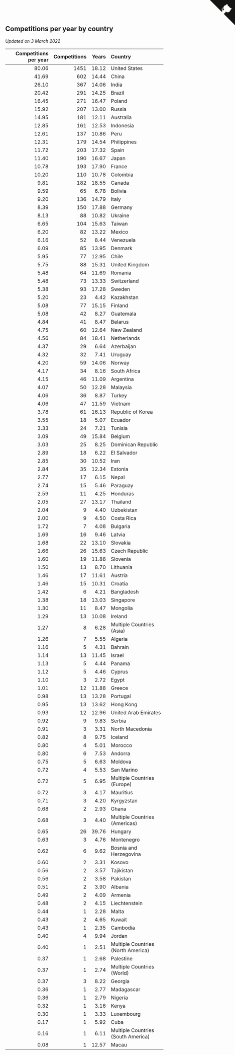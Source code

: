 ## Competitions per year by country

*Updated on  3 March 2022*

| Competitions per year | Competitions | Years | Country |
| ---: | ---: | ---: | :--- |
| 80.06 | 1451 | 18.12 | United States |
| 41.69 | 602 | 14.44 | China |
| 26.10 | 367 | 14.06 | India |
| 20.42 | 291 | 14.25 | Brazil |
| 16.45 | 271 | 16.47 | Poland |
| 15.92 | 207 | 13.00 | Russia |
| 14.95 | 181 | 12.11 | Australia |
| 12.85 | 161 | 12.53 | Indonesia |
| 12.61 | 137 | 10.86 | Peru |
| 12.31 | 179 | 14.54 | Philippines |
| 11.72 | 203 | 17.32 | Spain |
| 11.40 | 190 | 16.67 | Japan |
| 10.78 | 193 | 17.90 | France |
| 10.20 | 110 | 10.78 | Colombia |
| 9.81 | 182 | 18.55 | Canada |
| 9.59 | 65 | 6.78 | Bolivia |
| 9.20 | 136 | 14.79 | Italy |
| 8.39 | 150 | 17.88 | Germany |
| 8.13 | 88 | 10.82 | Ukraine |
| 6.65 | 104 | 15.63 | Taiwan |
| 6.20 | 82 | 13.22 | Mexico |
| 6.16 | 52 | 8.44 | Venezuela |
| 6.09 | 85 | 13.95 | Denmark |
| 5.95 | 77 | 12.95 | Chile |
| 5.75 | 88 | 15.31 | United Kingdom |
| 5.48 | 64 | 11.69 | Romania |
| 5.48 | 73 | 13.33 | Switzerland |
| 5.38 | 93 | 17.28 | Sweden |
| 5.20 | 23 | 4.42 | Kazakhstan |
| 5.08 | 77 | 15.15 | Finland |
| 5.08 | 42 | 8.27 | Guatemala |
| 4.84 | 41 | 8.47 | Belarus |
| 4.75 | 60 | 12.64 | New Zealand |
| 4.56 | 84 | 18.41 | Netherlands |
| 4.37 | 29 | 6.64 | Azerbaijan |
| 4.32 | 32 | 7.41 | Uruguay |
| 4.20 | 59 | 14.06 | Norway |
| 4.17 | 34 | 8.16 | South Africa |
| 4.15 | 46 | 11.09 | Argentina |
| 4.07 | 50 | 12.28 | Malaysia |
| 4.06 | 36 | 8.87 | Turkey |
| 4.06 | 47 | 11.59 | Vietnam |
| 3.78 | 61 | 16.13 | Republic of Korea |
| 3.55 | 18 | 5.07 | Ecuador |
| 3.33 | 24 | 7.21 | Tunisia |
| 3.09 | 49 | 15.84 | Belgium |
| 3.03 | 25 | 8.25 | Dominican Republic |
| 2.89 | 18 | 6.22 | El Salvador |
| 2.85 | 30 | 10.52 | Iran |
| 2.84 | 35 | 12.34 | Estonia |
| 2.77 | 17 | 6.15 | Nepal |
| 2.74 | 15 | 5.46 | Paraguay |
| 2.59 | 11 | 4.25 | Honduras |
| 2.05 | 27 | 13.17 | Thailand |
| 2.04 | 9 | 4.40 | Uzbekistan |
| 2.00 | 9 | 4.50 | Costa Rica |
| 1.72 | 7 | 4.08 | Bulgaria |
| 1.69 | 16 | 9.46 | Latvia |
| 1.68 | 22 | 13.10 | Slovakia |
| 1.66 | 26 | 15.63 | Czech Republic |
| 1.60 | 19 | 11.88 | Slovenia |
| 1.50 | 13 | 8.70 | Lithuania |
| 1.46 | 17 | 11.61 | Austria |
| 1.46 | 15 | 10.31 | Croatia |
| 1.42 | 6 | 4.21 | Bangladesh |
| 1.38 | 18 | 13.03 | Singapore |
| 1.30 | 11 | 8.47 | Mongolia |
| 1.29 | 13 | 10.08 | Ireland |
| 1.27 | 8 | 6.28 | Multiple Countries (Asia) |
| 1.26 | 7 | 5.55 | Algeria |
| 1.16 | 5 | 4.31 | Bahrain |
| 1.14 | 13 | 11.45 | Israel |
| 1.13 | 5 | 4.44 | Panama |
| 1.12 | 5 | 4.46 | Cyprus |
| 1.10 | 3 | 2.72 | Egypt |
| 1.01 | 12 | 11.88 | Greece |
| 0.98 | 13 | 13.28 | Portugal |
| 0.95 | 13 | 13.62 | Hong Kong |
| 0.93 | 12 | 12.96 | United Arab Emirates |
| 0.92 | 9 | 9.83 | Serbia |
| 0.91 | 3 | 3.31 | North Macedonia |
| 0.82 | 8 | 9.75 | Iceland |
| 0.80 | 4 | 5.01 | Morocco |
| 0.80 | 6 | 7.53 | Andorra |
| 0.75 | 5 | 6.63 | Moldova |
| 0.72 | 4 | 5.53 | San Marino |
| 0.72 | 5 | 6.95 | Multiple Countries (Europe) |
| 0.72 | 3 | 4.17 | Mauritius |
| 0.71 | 3 | 4.20 | Kyrgyzstan |
| 0.68 | 2 | 2.93 | Ghana |
| 0.68 | 3 | 4.40 | Multiple Countries (Americas) |
| 0.65 | 26 | 39.76 | Hungary |
| 0.63 | 3 | 4.76 | Montenegro |
| 0.62 | 6 | 9.62 | Bosnia and Herzegovina |
| 0.60 | 2 | 3.31 | Kosovo |
| 0.56 | 2 | 3.57 | Tajikistan |
| 0.56 | 2 | 3.58 | Pakistan |
| 0.51 | 2 | 3.90 | Albania |
| 0.49 | 2 | 4.09 | Armenia |
| 0.48 | 2 | 4.15 | Liechtenstein |
| 0.44 | 1 | 2.28 | Malta |
| 0.43 | 2 | 4.65 | Kuwait |
| 0.43 | 1 | 2.35 | Cambodia |
| 0.40 | 4 | 9.94 | Jordan |
| 0.40 | 1 | 2.51 | Multiple Countries (North America) |
| 0.37 | 1 | 2.68 | Palestine |
| 0.37 | 1 | 2.74 | Multiple Countries (World) |
| 0.37 | 3 | 8.22 | Georgia |
| 0.36 | 1 | 2.77 | Madagascar |
| 0.36 | 1 | 2.79 | Nigeria |
| 0.32 | 1 | 3.16 | Kenya |
| 0.30 | 1 | 3.33 | Luxembourg |
| 0.17 | 1 | 5.92 | Cuba |
| 0.16 | 1 | 6.11 | Multiple Countries (South America) |
| 0.08 | 1 | 12.57 | Macau |


<a href="https://github.com/jonatanklosko/wca_statistics" class="github-corner" aria-label="View source on Github"><svg width="80" height="80" viewBox="0 0 250 250" style="fill:#151513; color:#fff; position: absolute; top: 0; border: 0; right: 0;" aria-hidden="true"><path d="M0,0 L115,115 L130,115 L142,142 L250,250 L250,0 Z"></path><path d="M128.3,109.0 C113.8,99.7 119.0,89.6 119.0,89.6 C122.0,82.7 120.5,78.6 120.5,78.6 C119.2,72.0 123.4,76.3 123.4,76.3 C127.3,80.9 125.5,87.3 125.5,87.3 C122.9,97.6 130.6,101.9 134.4,103.2" fill="currentColor" style="transform-origin: 130px 106px;" class="octo-arm"></path><path d="M115.0,115.0 C114.9,115.1 118.7,116.5 119.8,115.4 L133.7,101.6 C136.9,99.2 139.9,98.4 142.2,98.6 C133.8,88.0 127.5,74.4 143.8,58.0 C148.5,53.4 154.0,51.2 159.7,51.0 C160.3,49.4 163.2,43.6 171.4,40.1 C171.4,40.1 176.1,42.5 178.8,56.2 C183.1,58.6 187.2,61.8 190.9,65.4 C194.5,69.0 197.7,73.2 200.1,77.6 C213.8,80.2 216.3,84.9 216.3,84.9 C212.7,93.1 206.9,96.0 205.4,96.6 C205.1,102.4 203.0,107.8 198.3,112.5 C181.9,128.9 168.3,122.5 157.7,114.1 C157.9,116.9 156.7,120.9 152.7,124.9 L141.0,136.5 C139.8,137.7 141.6,141.9 141.8,141.8 Z" fill="currentColor" class="octo-body"></path></svg></a><style>.github-corner:hover .octo-arm{animation:octocat-wave 560ms ease-in-out}@keyframes octocat-wave{0%,100%{transform:rotate(0)}20%,60%{transform:rotate(-25deg)}40%,80%{transform:rotate(10deg)}}@media (max-width:500px){.github-corner:hover .octo-arm{animation:none}.github-corner .octo-arm{animation:octocat-wave 560ms ease-in-out}}</style>
